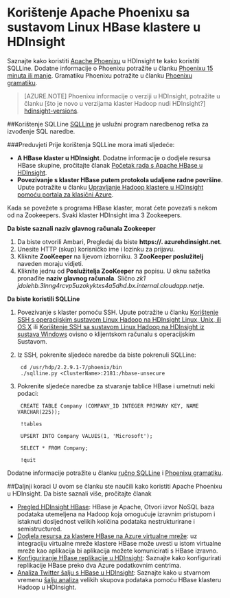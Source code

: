 <properties 
   pageTitle="Korištenje Apache Phoenixu i SQuirreL u HDInsight | Microsoft Azure" 
   description="Saznajte kako koristiti Apache Phoenixu u HDInsight i kako instalirati i konfigurirati SQuirreL na vaše radne stanice za povezivanje programa klaster HBase u HDInsight." 
   services="hdinsight" 
   documentationCenter="" 
   authors="mumian" 
   manager="jhubbard" 
   editor="cgronlun"/>

<tags
   ms.service="hdinsight"
   ms.devlang="na"
   ms.topic="article"
   ms.tgt_pltfrm="na"
   ms.workload="big-data" 
   ms.date="09/02/2016"
   ms.author="jgao"/>

# <a name="use-apache-phoenix-with-linux-based-hbase-clusters-in-hdinsight"></a>Korištenje Apache Phoenixu sa sustavom Linux HBase klastere u HDInsight  

Saznajte kako koristiti [Apache Phoenixu](http://phoenix.apache.org/) u HDInsight te kako koristiti SQLLine. Dodatne informacije o Phoenixu potražite u članku [Phoenixu 15 minuta ili manje](http://phoenix.apache.org/Phoenix-in-15-minutes-or-less.html). Gramatiku Phoenixu potražite u članku [Phoenixu gramatiku](http://phoenix.apache.org/language/index.html).

>[AZURE.NOTE] Phoenixu informacije o verziji u HDInsight, potražite u članku [što je novo u verzijama klaster Hadoop nudi HDInsight?] [hdinsight-versions].

##<a name="use-sqlline"></a>Korištenje SQLLine
[SQLLine](http://sqlline.sourceforge.net/) je uslužni program naredbenog retka za izvođenje SQL naredbe. 

###<a name="prerequisites"></a>Preduvjeti
Prije korištenja SQLLine mora imati sljedeće:

- **A HBase klaster u HDInsight**. Dodatne informacije o dodjele resursa HBase skupine, pročitajte članak [Početak rada s Apache HBase u HDInsight][hdinsight-hbase-get-started].
- **Povezivanje s klaster HBase putem protokola udaljene radne površine**. Upute potražite u članku [Upravljanje Hadoop klastere u HDInsight pomoću portala za klasični Azure][hdinsight-manage-portal].


Kada se povežete s programa HBase klaster, morat ćete povezati s nekom od na Zookeepers. Svaki klaster HDInsight ima 3 Zookeepers. 

**Da biste saznali naziv glavnog računala Zookeeper**

1. Da biste otvorili Ambari, Pregledaj da biste **https://<ClusterName>. azurehdinsight.net**.
2. Unesite HTTP (skup) korisničko ime i lozinku za prijavu.
3. Kliknite **ZooKeeper** na lijevom izborniku. 3 **ZooKeeper poslužitelj** naveden moraju vidjeti.
4. Kliknite jednu od **Poslužitelja ZooKeeper** na popisu. U oknu sažetka pronađite **naziv glavnog računala**. Slično *zk1 jdolehb.3lnng4rcvp5uzokyktxs4a5dhd.bx.internal.cloudapp.net*je.

**Da biste koristili SQLLine**

1. Povezivanje s klaster pomoću SSH. Upute potražite u članku [Korištenje SSH s operacijskim sustavom Linux Hadoop na HDInsight Linux, Unix, ili OS X](hdinsight-hadoop-linux-use-ssh-unix.md) ili [Korištenje SSH sa sustavom Linux Hadoop na HDInsight iz sustava Windows](hdinsight-hadoop-linux-use-ssh-windows.md) ovisno o klijentskom računalu s operacijskim Sustavom.

2. Iz SSH, pokrenite sljedeće naredbe da biste pokrenuli SQLLine:

        cd /usr/hdp/2.2.9.1-7/phoenix/bin
        ./sqlline.py <ClusterName>:2181:/hbase-unsecure

2. Pokrenite sljedeće naredbe za stvaranje tablice HBase i umetnuti neki podaci:

        CREATE TABLE Company (COMPANY_ID INTEGER PRIMARY KEY, NAME VARCHAR(225));
    
        !tables
        
        UPSERT INTO Company VALUES(1, 'Microsoft');
        
        SELECT * FROM Company;
        
        !quit

Dodatne informacije potražite u članku [ručno SQLLine](http://sqlline.sourceforge.net/#manual) i [Phoenixu gramatiku](http://phoenix.apache.org/language/index.html).


 
##<a name="next-steps"></a>Daljnji koraci
U ovom se članku ste naučili kako koristiti Apache Phoenixu u HDInsight.  Da biste saznali više, pročitajte članak

- [Pregled HDInsight HBase][hdinsight-hbase-overview]: HBase je Apache, Otvori izvor NoSQL baza podataka utemeljena na Hadoop koja omogućuje izravnim pristupom i istaknuti dosljednost velikih količina podataka nestrukturirane i semistructured.
- [Dodjela resursa za klastere HBase na Azure virtualne mreže][hdinsight-hbase-provision-vnet]: uz integraciju virtualne mreže klastere HBase može uvesti u istom virtualne mreže kao aplikacija bi aplikacija možete komunicirati s HBase izravno.
- [Konfiguriranje HBase replikacije u HDInsight](hdinsight-hbase-geo-replication.md): Saznajte kako konfigurirati replikacije HBase preko dva Azure podatkovnim centrima. 
- [Analiza Twitter šalju s HBase u HDInsight][hbase-twitter-sentiment]: Saznajte kako u stvarnom vremenu [šalju analiza](http://en.wikipedia.org/wiki/Sentiment_analysis) velikih skupova podataka pomoću HBase klasteru Hadoop u HDInsight.

[azure-portal]: https://portal.azure.com
[vnet-point-to-site-connectivity]: https://msdn.microsoft.com/library/azure/09926218-92ab-4f43-aa99-83ab4d355555#BKMK_VNETPT

[hdinsight-versions]: hdinsight-component-versioning.md
[hdinsight-hbase-get-started]: hdinsight-hbase-tutorial-get-started.md
[hdinsight-manage-portal]: hdinsight-administer-use-management-portal.md#connect-to-hdinsight-clusters-by-using-rdp
[hdinsight-hbase-provision-vnet]: hdinsight-hbase-provision-vnet.md
[hdinsight-hbase-overview]: hdinsight-hbase-overview.md
[hbase-twitter-sentiment]: hdinsight-hbase-analyze-twitter-sentiment.md

[hdinsight-hbase-phoenix-sqlline]: ./media/hdinsight-hbase-phoenix-squirrel/hdinsight-hbase-phoenix-sqlline.png
[img-certificate]: ./media/hdinsight-hbase-phoenix-squirrel/hdinsight-hbase-vpn-certificate.png
[img-vnet-diagram]: ./media/hdinsight-hbase-phoenix-squirrel/hdinsight-hbase-vnet-point-to-site.png
[img-squirrel-driver]: ./media/hdinsight-hbase-phoenix-squirrel/hdinsight-hbase-squirrel-driver.png
[img-squirrel-alias]: ./media/hdinsight-hbase-phoenix-squirrel/hdinsight-hbase-squirrel-alias.png
[img-squirrel]: ./media/hdinsight-hbase-phoenix-squirrel/hdinsight-hbase-squirrel.png
[img-squirrel-sql]: ./media/hdinsight-hbase-phoenix-squirrel/hdinsight-hbase-squirrel-sql.png


 
